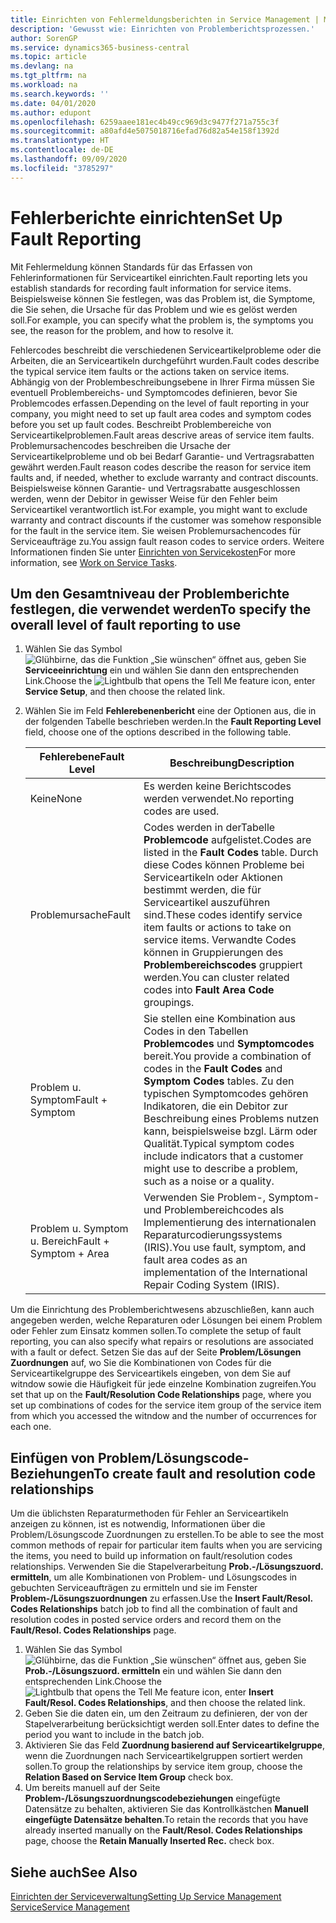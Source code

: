 ```yaml
---
title: Einrichten von Fehlermeldungsberichten in Service Management | Microsoft Docs
description: 'Gewusst wie: Einrichten von Problemberichtsprozessen.'
author: SorenGP
ms.service: dynamics365-business-central
ms.topic: article
ms.devlang: na
ms.tgt_pltfrm: na
ms.workload: na
ms.search.keywords: ''
ms.date: 04/01/2020
ms.author: edupont
ms.openlocfilehash: 6259aaee181ec4b49cc969d3c9477f271a755c3f
ms.sourcegitcommit: a80afd4e5075018716efad76d82a54e158f1392d
ms.translationtype: HT
ms.contentlocale: de-DE
ms.lasthandoff: 09/09/2020
ms.locfileid: "3785297"
---
```

# <a name="set-up-fault-reporting"></a><span data-ttu-id="33b4b-103">Fehlerberichte einrichten</span><span class="sxs-lookup"><span data-stu-id="33b4b-103">Set Up Fault Reporting</span></span>
<span data-ttu-id="33b4b-104">Mit Fehlermeldung können Standards für das Erfassen von Fehlerinformationen für Serviceartikel einrichten.</span><span class="sxs-lookup"><span data-stu-id="33b4b-104">Fault reporting lets you establish standards for recording fault information for service items.</span></span> <span data-ttu-id="33b4b-105">Beispielsweise können Sie festlegen, was das Problem ist, die Symptome, die Sie sehen, die Ursache für das Problem und wie es gelöst werden soll.</span><span class="sxs-lookup"><span data-stu-id="33b4b-105">For example, you can specify what the problem is, the symptoms you see, the reason for the problem, and how to resolve it.</span></span>  

<span data-ttu-id="33b4b-106">Fehlercodes beschreibt die verschiedenen Serviceartikelprobleme oder die Arbeiten, die an Serviceartikeln durchgeführt wurden.</span><span class="sxs-lookup"><span data-stu-id="33b4b-106">Fault codes describe the typical service item faults or the actions taken on service items.</span></span> <span data-ttu-id="33b4b-107">Abhängig von der Problembeschreibungsebene in Ihrer Firma müssen Sie eventuell Problembereichs- und Symptomcodes definieren, bevor Sie Problemcodes erfassen.</span><span class="sxs-lookup"><span data-stu-id="33b4b-107">Depending on the level of fault reporting in your company, you might need to set up fault area codes and symptom codes before you set up fault codes.</span></span> <span data-ttu-id="33b4b-108">Beschreibt Problembereiche von Serviceartikelproblemen.</span><span class="sxs-lookup"><span data-stu-id="33b4b-108">Fault areas descrive areas of service item faults.</span></span> <span data-ttu-id="33b4b-109">Problemursachencodes beschreiben die Ursache der Serviceartikelprobleme und ob bei Bedarf Garantie- und Vertragsrabatten gewährt werden.</span><span class="sxs-lookup"><span data-stu-id="33b4b-109">Fault reason codes describe the reason for service item faults and, if needed, whether to exclude warranty and contract discounts.</span></span> <span data-ttu-id="33b4b-110">Beispielsweise können Garantie- und Vertragsrabatte ausgeschlossen werden, wenn der Debitor in gewisser Weise für den Fehler beim Serviceartikel verantwortlich ist.</span><span class="sxs-lookup"><span data-stu-id="33b4b-110">For example, you might want to exclude warranty and contract discounts if the customer was somehow responsible for the fault in the service item.</span></span> <span data-ttu-id="33b4b-111">Sie weisen Problemursachencodes für Serviceaufträge zu.</span><span class="sxs-lookup"><span data-stu-id="33b4b-111">You assign fault reason codes to service orders.</span></span> <span data-ttu-id="33b4b-112">Weitere Informationen finden Sie unter [Einrichten von Servicekosten](service-how-to-work-on-service-tasks.md)</span><span class="sxs-lookup"><span data-stu-id="33b4b-112">For more information, see [Work on Service Tasks](service-how-to-work-on-service-tasks.md).</span></span>  

## <a name="to-specify-the-overall-level-of-fault-reporting-to-use"></a><span data-ttu-id="33b4b-113">Um den Gesamtniveau der Problemberichte festlegen, die verwendet werden</span><span class="sxs-lookup"><span data-stu-id="33b4b-113">To specify the overall level of fault reporting to use</span></span>
1. <span data-ttu-id="33b4b-114">Wählen Sie das Symbol ![Glühbirne, das die Funktion „Sie wünschen“ öffnet](media/ui-search/search_small.png "Was möchten Sie tun?") aus, geben Sie **Serviceeinrichtung** ein und wählen Sie dann den entsprechenden Link.</span><span class="sxs-lookup"><span data-stu-id="33b4b-114">Choose the ![Lightbulb that opens the Tell Me feature](media/ui-search/search_small.png "Tell me what you want to do") icon, enter **Service Setup**, and then choose the related link.</span></span>
2. <span data-ttu-id="33b4b-115">Wählen Sie im Feld **Fehlerebenenbericht** eine der Optionen aus, die in der folgenden Tabelle beschrieben werden.</span><span class="sxs-lookup"><span data-stu-id="33b4b-115">In the **Fault Reporting Level** field, choose one of the options described in the following table.</span></span>  

    |<span data-ttu-id="33b4b-116">**Fehlerebene**</span><span class="sxs-lookup"><span data-stu-id="33b4b-116">**Fault Level**</span></span>|<span data-ttu-id="33b4b-117">**Beschreibung**</span><span class="sxs-lookup"><span data-stu-id="33b4b-117">**Description**</span></span>|  
    |------------|-------------|  
    |<span data-ttu-id="33b4b-118">Keine</span><span class="sxs-lookup"><span data-stu-id="33b4b-118">None</span></span> | <span data-ttu-id="33b4b-119">Es werden keine Berichtscodes werden verwendet.</span><span class="sxs-lookup"><span data-stu-id="33b4b-119">No reporting codes are used.</span></span>|  
    |<span data-ttu-id="33b4b-120">Problemursache</span><span class="sxs-lookup"><span data-stu-id="33b4b-120">Fault</span></span> | <span data-ttu-id="33b4b-121">Codes werden in derTabelle **Problemcode** aufgelistet.</span><span class="sxs-lookup"><span data-stu-id="33b4b-121">Codes are listed in the **Fault Codes** table.</span></span> <span data-ttu-id="33b4b-122">Durch diese Codes können Probleme bei Serviceartikeln oder Aktionen bestimmt werden, die für Serviceartikel auszuführen sind.</span><span class="sxs-lookup"><span data-stu-id="33b4b-122">These codes identify service item faults or actions to take on service items.</span></span> <span data-ttu-id="33b4b-123">Verwandte Codes können in Gruppierungen des **Problembereichscodes** gruppiert werden.</span><span class="sxs-lookup"><span data-stu-id="33b4b-123">You can cluster related codes into **Fault Area Code** groupings.</span></span>|  
    |<span data-ttu-id="33b4b-124">Problem u. Symptom</span><span class="sxs-lookup"><span data-stu-id="33b4b-124">Fault + Symptom</span></span> | <span data-ttu-id="33b4b-125">Sie stellen eine Kombination aus Codes in den Tabellen **Problemcodes** und **Symptomcodes** bereit.</span><span class="sxs-lookup"><span data-stu-id="33b4b-125">You provide a combination of codes in the **Fault Codes** and **Symptom Codes** tables.</span></span> <span data-ttu-id="33b4b-126">Zu den typischen Symptomcodes gehören Indikatoren, die ein Debitor zur Beschreibung eines Problems nutzen kann, beispielsweise bzgl. Lärm oder Qualität.</span><span class="sxs-lookup"><span data-stu-id="33b4b-126">Typical symptom codes include indicators that a customer might use to describe a problem, such as a noise or a quality.</span></span>|  
    |<span data-ttu-id="33b4b-127">Problem u. Symptom u. Bereich</span><span class="sxs-lookup"><span data-stu-id="33b4b-127">Fault + Symptom + Area</span></span> | <span data-ttu-id="33b4b-128">Verwenden Sie Problem-, Symptom- und Problembereichcodes als Implementierung des internationalen Reparaturcodierungssystems (IRIS).</span><span class="sxs-lookup"><span data-stu-id="33b4b-128">You use fault, symptom, and fault area codes as an implementation of the International Repair Coding System (IRIS).</span></span>|  

<span data-ttu-id="33b4b-129">Um die Einrichtung des Problemberichtwesens abzuschließen, kann auch angegeben werden, welche Reparaturen oder Lösungen bei einem Problem oder Fehler zum Einsatz kommen sollen.</span><span class="sxs-lookup"><span data-stu-id="33b4b-129">To complete the setup of fault reporting, you can also specify what repairs or resolutions are associated with a fault or defect.</span></span> <span data-ttu-id="33b4b-130">Setzen Sie das auf der Seite **Problem/Lösungen Zuordnungen** auf, wo Sie die Kombinationen von Codes für die Serviceartikelgruppe des Serviceartikels eingeben, von dem Sie auf witndow sowie die Häufigkeit für jede einzelne Kombination zugreifen.</span><span class="sxs-lookup"><span data-stu-id="33b4b-130">You set that up on the **Fault/Resolution Code Relationships** page, where you set up combinations of codes for the service item group of the service item from which you accessed the witndow and the number of occurrences for each one.</span></span>

## <a name="to-create-fault-and-resolution-code-relationships"></a><span data-ttu-id="33b4b-131">Einfügen von Problem/Lösungscode-Beziehungen</span><span class="sxs-lookup"><span data-stu-id="33b4b-131">To create fault and resolution code relationships</span></span>
<!--this needs to go in a working with topic-->
<span data-ttu-id="33b4b-132">Um die üblichsten Reparaturmethoden für Fehler an Serviceartikeln anzeigen zu können, ist es notwendig, Informationen über die Problem/Lösungscode Zuordnungen zu erstellen.</span><span class="sxs-lookup"><span data-stu-id="33b4b-132">To be able to see the most common methods of repair for particular item faults when you are servicing the items, you need to build up information on fault/resolution codes relationships.</span></span> <span data-ttu-id="33b4b-133">Verwenden Sie die Stapelverarbeitung **Prob.-/Lösungszuord. ermitteln**, um alle Kombinationen von Problem- und Lösungscodes in gebuchten Serviceaufträgen zu ermitteln und sie im Fenster **Problem-/Lösungszuordnungen** zu erfassen.</span><span class="sxs-lookup"><span data-stu-id="33b4b-133">Use the **Insert Fault/Resol. Codes Relationships** batch job to find all the combination of fault and resolution codes in posted service orders and record them on the **Fault/Resol. Codes Relationships** page.</span></span>

1. <span data-ttu-id="33b4b-134">Wählen Sie das Symbol ![Glühbirne, das die Funktion „Sie wünschen“ öffnet](media/ui-search/search_small.png "Was möchten Sie tun?") aus, geben Sie **Prob.-/Lösungszuord. ermitteln** ein und wählen Sie dann den entsprechenden Link.</span><span class="sxs-lookup"><span data-stu-id="33b4b-134">Choose the ![Lightbulb that opens the Tell Me feature](media/ui-search/search_small.png "Tell me what you want to do") icon, enter **Insert Fault/Resol. Codes Relationships**, and then choose the related link.</span></span>  
2. <span data-ttu-id="33b4b-135">Geben Sie die daten ein, um den Zeitraum zu definieren, der von der Stapelverarbeitung berücksichtigt werden soll.</span><span class="sxs-lookup"><span data-stu-id="33b4b-135">Enter dates to define the period you want to include in the batch job.</span></span>  
3. <span data-ttu-id="33b4b-136">Aktivieren Sie das Feld **Zuordnung basierend auf Serviceartikelgruppe**, wenn die Zuordnungen nach Serviceartikelgruppen sortiert werden sollen.</span><span class="sxs-lookup"><span data-stu-id="33b4b-136">To group the relationships by service item group, choose the **Relation Based on Service Item Group** check box.</span></span>  
4. <span data-ttu-id="33b4b-137">Um bereits manuell auf der Seite **Problem-/Lösungszuordnungscodebeziehungen** eingefügte Datensätze zu behalten, aktivieren Sie das Kontrollkästchen **Manuell eingefügte Datensätze behalten**.</span><span class="sxs-lookup"><span data-stu-id="33b4b-137">To retain the records that you have already inserted manually on the **Fault/Resol. Codes Relationships** page, choose the **Retain Manually Inserted Rec.** check box.</span></span>  

## <a name="see-also"></a><span data-ttu-id="33b4b-138">Siehe auch</span><span class="sxs-lookup"><span data-stu-id="33b4b-138">See Also</span></span>
[<span data-ttu-id="33b4b-139">Einrichten der Serviceverwaltung</span><span class="sxs-lookup"><span data-stu-id="33b4b-139">Setting Up Service Management</span></span>](service-setup-service.md)  
[<span data-ttu-id="33b4b-140">Service</span><span class="sxs-lookup"><span data-stu-id="33b4b-140">Service Management</span></span>](service-service.md)  
